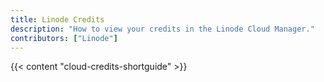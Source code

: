 ```yaml
---
title: Linode Credits
description: "How to view your credits in the Linode Cloud Manager."
contributors: ["Linode"]
---
```


{{< content "cloud-credits-shortguide" >}}

